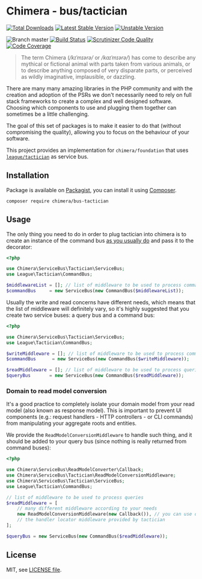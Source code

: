 # Chimera - bus/tactician

[![Total Downloads](https://img.shields.io/packagist/dt/chimera/bus-tactician.svg?style=flat-square)](https://packagist.org/packages/chimera/bus-tactician)
[![Latest Stable Version](https://img.shields.io/packagist/v/chimera/bus-tactician.svg?style=flat-square)](https://packagist.org/packages/chimera/bus-tactician)
[![Unstable Version](https://img.shields.io/packagist/vpre/chimera/bus-tactician.svg?style=flat-square)](https://packagist.org/packages/chimera/bus-tactician)

![Branch master](https://img.shields.io/badge/branch-master-brightgreen.svg?style=flat-square)
[![Build Status](https://img.shields.io/travis/chimeraphp/bus-tactician/master.svg?style=flat-square)](http://travis-ci.org/#!/chimeraphp/bus-tactician)
[![Scrutinizer Code Quality](https://img.shields.io/scrutinizer/g/chimeraphp/bus-tactician/master.svg?style=flat-square)](https://scrutinizer-ci.com/g/chimeraphp/bus-tactician/?branch=master)
[![Code Coverage](https://img.shields.io/scrutinizer/coverage/g/chimeraphp/bus-tactician/master.svg?style=flat-square)](https://scrutinizer-ci.com/g/chimeraphp/bus-tactician/?branch=master)

> The term Chimera (_/kɪˈmɪərə/_ or _/kaɪˈmɪərə/_) has come to describe any
mythical or fictional animal with parts taken from various animals, or to
describe anything composed of very disparate parts, or perceived as wildly
imaginative, implausible, or dazzling.

There are many many amazing libraries in the PHP community and with the creation
and adoption of the PSRs we don't necessarily need to rely on full stack
frameworks to create a complex and well designed software. Choosing which
components to use and plugging them together can sometimes be a little
challenging.

The goal of this set of packages is to make it easier to do that (without
compromising the quality), allowing you to focus on the behaviour of your
software.

This project provides an implementation for `chimera/foundation` that
uses [`league/tactician`](https://tactician.thephpleague.com) as service bus.

## Installation

Package is available on [Packagist](http://packagist.org/packages/chimera/bus-tactician),
you can install it using [Composer](http://getcomposer.org).

```shell
composer require chimera/bus-tactician
```

## Usage

The only thing you need to do in order to plug tactician into chimera is to
create an instance of the command bus [as you usually do](https://tactician.thephpleague.com)
and pass it to the decorator:

```php
<?php

use Chimera\ServiceBus\Tactician\ServiceBus;
use League\Tactician\CommandBus;

$middlewareList = []; // list of middleware to be used to process commands
$commandBus     = new ServiceBus(new CommandBus($middlewareList));
```

Usually the write and read concerns have different needs, which means that the
list of middleware will definitely vary, so it's highly suggested that you create
two service buses: a query bus and a command bus:

```php
<?php

use Chimera\ServiceBus\Tactician\ServiceBus;
use League\Tactician\CommandBus;

$writeMiddleware = []; // list of middleware to be used to process commands
$commandBus      = new ServiceBus(new CommandBus($writeMiddleware));

$readMiddleware = []; // list of middleware to be used to process queries
$queryBus       = new ServiceBus(new CommandBus($readMiddleware));
```

### Domain to read model conversion

It's a good practice to completely isolate your domain model from your read model
(also known as response model). This is important to prevent UI components (e.g.:
request handlers - HTTP controllers - or CLI commands) from manipulating your
aggregate roots and entities.

We provide the `ReadModelConversionMiddleware` to handle such thing, and it should
be added to your query bus (since nothing is really returned from command buses):

```php
<?php

use Chimera\ServiceBus\ReadModelConverter\Callback;
use Chimera\ServiceBus\Tactician\ReadModelConversionMiddleware;
use Chimera\ServiceBus\Tactician\ServiceBus;
use League\Tactician\CommandBus;

// list of middleware to be used to process queries
$readMiddleware = [
    // many different middleware according to your needs
    new ReadModelConversionMiddleware(new Callback()), // you can use different strategies if needed
    // the handler locator middleware provided by tactician
];

$queryBus = new ServiceBus(new CommandBus($readMiddleware));
```

## License

MIT, see [LICENSE file](https://github.com/chimeraphp/bus-tactician/blob/master/LICENSE).
